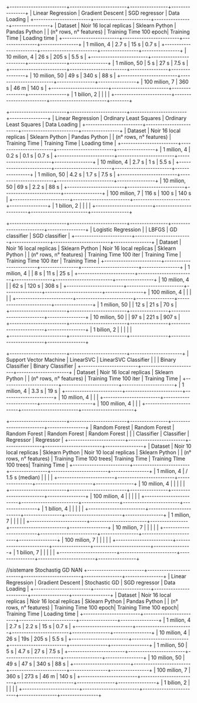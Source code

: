 +------------------------+------------------------+----------------+----------------+
|    Linear Regression   | Gradient Descent       | SGD regressor  | Data Loading   |
+------------------------+------------------------+----------------+----------------+
| Dataset                | Noir 16 local replicas | Sklearn Python | Pandas Python  |
| (n° rows, n° features) | Training Time 100 epoch| Training Time  | Loading time   |
+------------------------+------------------------+----------------+----------------+
| 1 milion, 4            |          2.7 s         |      15 s      |      0.7 s     |
+------------------------+------------------------+----------------+----------------+
| 10 milion, 4           |          26 s          |      205 s     |      5.5 s     |
+------------------------+------------------------+----------------+----------------+
| 1 milion, 50           |          5 s           |      27 s      |      7.5 s     |
+------------------------+------------------------+----------------+----------------+
| 10 milion, 50          |          49 s          |      340 s     |      88 s      |
+------------------------+------------------------+----------------+----------------+
| 100 milion, 7          |          360 s         |      46 m      |      140 s     |
+------------------------+------------------------+----------------+----------------+
| 1 bilion, 2            |                        |                |                |
+------------------------+------------------------+------------------------+--------+



+------------------------+------------------------+------------------------+----------------+
|    Linear Regression   | Ordinary Least Squares | Ordinary Least Squares | Data Loading   |
+------------------------+------------------------+------------------------+----------------+
| Dataset                | Noir 16 local replicas | Sklearn Python         | Pandas Python  |
| (n° rows, n° features) | Training Time          | Training Time          | Loading time   |
+------------------------+------------------------+------------------------+----------------+
| 1 milion, 4            |         0.2 s          |          0.1 s         |      0.7 s     |
+------------------------+------------------------+------------------------+----------------+
| 10 milion, 4           |         2.7 s          |          1 s           |      5.5 s     |
+------------------------+------------------------+------------------------+----------------+
| 1 milion, 50           |         4.2 s          |          1.7 s         |      7.5 s     |
+------------------------+------------------------+------------------------+----------------+
| 10 milion, 50          |         69 s           |          2.2 s         |      88 s      |
+------------------------+------------------------+------------------------+----------------+
| 100 milion, 7          |         116 s          |          100 s         |      140 s     |
+------------------------+------------------------+------------------------+----------------+
| 1 bilion, 2            |                        |                        |                |
+------------------------+------------------------+------------------------+----------------+





+------------------------+------------------------+----------------+------------------------+----------------+
|   Logistic Regression  |                        | LBFGS          | GD classifier          | SGD classifier |
+------------------------+------------------------+----------------+------------------------+----------------+
| Dataset                | Noir 16 local replicas | Sklearn Python | Noir 16 local replicas | Sklearn Python |
| (n° rows, n° features) | Training Time 100 iter | Training Time  | Training Time 100 iter | Training Time  |
+------------------------+------------------------+----------------+------------------------+----------------+
| 1 milion, 4            |                        |      8 s       |         11 s           |      25 s      |
+------------------------+------------------------+----------------+------------------------+----------------+
| 10 milion, 4           |                        |      62 s      |         120 s          |      308 s     |
+------------------------+------------------------+----------------+------------------------+----------------+
| 100 milion, 4          |                        |                |                        |                |
+------------------------+------------------------+----------------+------------------------+----------------+
| 1 milion, 50           |                        |      12 s      |         21 s           |      70 s      |              
+------------------------+------------------------+----------------+------------------------+----------------+
| 10 milion, 50          |                        |      97 s      |         221 s          |      907 s     |              
+------------------------+------------------------+----------------+------------------------+----------------+
| 1 bilion, 2            |                        |                |                        |                |               
+------------------------+------------------------+----------------+------------------------+----------------+




+------------------------+------------------------+----------------------+
| Support Vector Machine | LinearSVC              | LinearSVC Classifier |
|                        | Binary Classifier      | Binary Classifier    |
+------------------------+------------------------+----------------------+
| Dataset                | Noir 16 local replicas | Sklearn Python       |
| (n° rows, n° features) | Training Time 100 iter | Training Time        |
+------------------------+------------------------+----------------------+
| 1 milion, 4            |         3.3 s          |         19 s         |
+------------------------+------------------------+----------------------+
| 10 milion, 4           |                        |                      |
+------------------------+------------------------+----------------------+
| 100 milion, 4          |                        |                      |
+------------------------+------------------------+----------------------+





+------------------------+------------------------+----------------+------------------------+----------------+
|      Random Forest     | Random Forest          | Random Forest  | Random Forest          | Random Forest  |
|                        | Classifier             | Classifier     | Regressor              | Regressor      |
+------------------------+------------------------+----------------+------------------------+----------------+
| Dataset                | Noir 10 local replicas | Sklearn Python | Noir 10 local replicas | Sklearn Python |
| (n° rows, n° features) | Training Time 100 trees| Training Time  | Training TIme 100 trees| Training Time  |
+------------------------+------------------------+----------------+------------------------+----------------+
| 1 milion, 4            |  / 1.5 s (median) |                |                        |                |
+------------------------+------------------------+----------------+------------------------+----------------+
| 10 milion, 4           |                        |                |                        |                |
+------------------------+------------------------+----------------+------------------------+----------------+
| 100 milion, 4          |                        |                |                        |                |
+------------------------+------------------------+----------------+------------------------+----------------+
| 1 bilion, 4            |                        |                |                        |                |
+------------------------+------------------------+----------------+------------------------+----------------+
| 1 milion, 7            |                        |                |                        |                |
+------------------------+------------------------+----------------+------------------------+----------------+
| 10 milion, 7           |                        |                |                        |                |
+------------------------+------------------------+----------------+------------------------+----------------+
| 100 milion, 7          |                        |                |                        |                |
+------------------------+------------------------+----------------+------------------------+----------------+
| 1 bilion, 7            |                        |                |                        |                |
+------------------------+------------------------+----------------+------------------------+----------------+







//sistemare Stochastig GD NAN
+------------------------+------------------------+------------------------+----------------+----------------+
|    Linear Regression   | Gradient Descent       | Stochastic GD          | SGD regressor  | Data Loading   |
+------------------------+------------------------+------------------------+----------------+----------------+
| Dataset                | Noir 16 local replicas | Noir 16 local replicas | Sklearn Python | Pandas Python  |
| (n° rows, n° features) | Training Time 100 epoch| Training Time 100 epoch| Training Time  | Loading time   |
+------------------------+------------------------+------------------------+----------------+----------------+
| 1 milion, 4            |          2.7 s         |          2.2 s         |      15 s      |      0.7 s     |
+------------------------+------------------------+------------------------+----------------+----------------+
| 10 milion, 4           |          26 s          |          19s           |      205 s     |      5.5 s     |
+------------------------+------------------------+------------------------+----------------+----------------+
| 1 milion, 50           |          5 s           |          4.7 s         |      27 s      |      7.5 s     |
+------------------------+------------------------+------------------------+----------------+----------------+
| 10 milion, 50          |          49 s          |          47 s          |      340 s     |      88 s      |
+------------------------+------------------------+------------------------+----------------+----------------+
| 100 milion, 7          |          360 s         |          273 s         |      46 m      |      140 s     |
+------------------------+------------------------+------------------------+----------------+----------------+
| 1 bilion, 2            |                        |                        |                |                |
+------------------------+------------------------+------------------------+----------------+----------------+